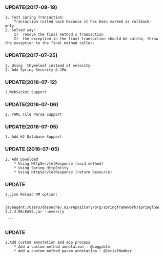 ### UPDATE(2017-09-18)
    1. Test Spring Transaction: 
        Transaction rolled back because it has been marked as rollback-only
    2. Solved way:
        1)  remove the final method's transaction
        2)  the exception in the final transaction should be catche, throw the exception to the final method caller.  

### UPDATE(2017-07-25)
    1. Using  thymeleaf instead of velocity
    2. Add Spring Security & JPA

### UPDATE(2016-07-12)
    1.WebSocket Support

### UPDATE(2016-07-06)
    1. YAML File Parse Support

### UPDATE(2016-07-05)
    1. Add H2 Database Support

### UPDATE (2016-07-05)
    1. Add Download
        * Using HttpServletResponse (void method)
        * Using Spring HttpEntity
        * Using HttpServletResponse (return Resource)

### UPDATE
    1.Live Reload VM option:
     ```
     -javaagent:/Users/dasouche/.m2/repository/org/springframework/springloaded/1.2.3.RELEASE/springloaded-1.2.3.RELEASE.jar -noverify

     ```

### UPDATE
    1.Add custom annotation and aop process
        * Add a custom method annotation : @Loggable
        * Add a custom method param annotation : @SerialNumber



